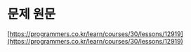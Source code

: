 # 문제 원문

[https://programmers.co.kr/learn/courses/30/lessons/12919](https://programmers.co.kr/learn/courses/30/lessons/12919)
